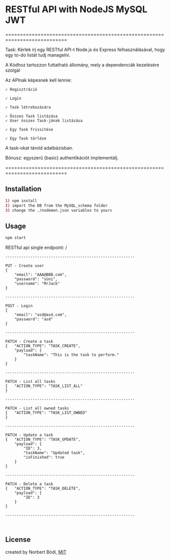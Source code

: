 # RESTful API with NodeJS MySQL JWT



===========================================================================

Task:
Kérlek írj egy RESTful API-t Node.js és Express felhasználásával, hogy egy to-do listát tudj managelni.

A Kódhoz tartozzon futtatható állomány, mely a dependenciák kezelésére szolgál

Az APInak képesnek kell lennie:

    ✓ Regisztráció

    ✓ Login

    ✓ Task létrehozására

    ✓ Összes Task listázása
    ✓ User összes Task-jának listázása

    ✓ Egy Task frissítése

    ✓ Egy Task törlése

A task-okat tárold adatbázisban.

Bónusz:
egyszerű (basic) authentikációt implementálj.

===========================================================================

## Installation

```bash
1) npm install
2) import the DB from the MySQL_schema folder
3) change the ./nodemon.json variables to yours
```

## Usage


```bash
npm start
```

RESTful api single endpoint: /

```
---------------------------------------------------------

PUT - Create user
{
	"email": "AAA@BBB.com",
	"password": "süni",
	"username": "MrJack"
}

---------------------------------------------------------

POST - Login
{
	"email": "asd@asd.com",
	"password": "asd"
}

---------------------------------------------------------

PATCH - Create a task
{   "ACTION_TYPE": "TASK_CREATE",
    "payload": {
		"taskName": "This is the task to perform."
    }
}

---------------------------------------------------------

PATCH - List all tasks
{   "ACTION_TYPE": "TASK_LIST_ALL"
}

---------------------------------------------------------

PATCH - List all owned tasks
{   "ACTION_TYPE": "TASK_LIST_OWNED"
}

---------------------------------------------------------

PATCH - Update a task
{   "ACTION_TYPE": "TASK_UPDATE",
    "payload": {
		"ID": 3,
		"taskName": "Updated task",
		"isFinished": true
	}
}

---------------------------------------------------------

PATCH - Delete a task
{   "ACTION_TYPE": "TASK_DELETE",
    "payload": {
		"ID": 3
	}
}

---------------------------------------------------------



```

## License

created by Norbert Bódi, [MIT](https://choosealicense.com/licenses/mit/)
